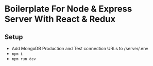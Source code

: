 # Boilerplate For Node & Express Server With React & Redux

## Setup
- Add MongoDB Production and Test connection URLs to /server/.env
- `npm i`
- `npm run dev`